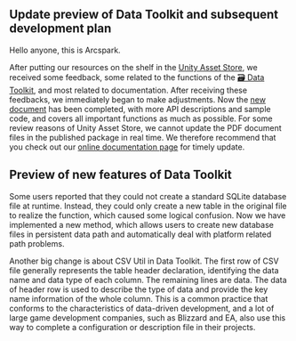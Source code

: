 ## Update preview of Data Toolkit and subsequent development plan

Hello anyone, this is Arcspark.

After putting our resources on the shelf in the [Unity Asset Store](https://assetstore.unity.com/publishers/69610), we received some feedback,
some related to the functions of the [🗃️ Data Toolkit](https://assetstore.unity.com/packages/slug/224909), and most related to documentation.
After receiving these feedbacks, we immediately began to make adjustments. 
Now the [new document](https://github.com/Arcspak/Tutorials/blob/main/Data_Toolkit/Data_Toolkit_Quick_Tutorial.pdf) has been completed,
with more API descriptions and sample code, and covers all important functions as much as possible.
For some review reasons of Unity Asset Store, we cannot update the PDF document files in the published package in real time.
We therefore recommend that you check out our [online documentation page](https://github.com/Arcspak/Tutorials) for timely update.
 

## Preview of new features of Data Toolkit
Some users reported that they could not create a standard SQLite database file at runtime.
Instead, they could only create a new table in the original file to realize the function, which caused some logical confusion.
Now we have implemented a new method, which allows users to create new database files in persistent data path and automatically deal with platform related path problems.

Another big change is about CSV Util in Data Toolkit.
The first row of CSV file generally represents the table header declaration, identifying the data name and data type of each column. The remaining lines are data.
The data of header row is used to describe the type of data and provide the key name information of the whole column.
This is a common practice that conforms to the characteristics of data-driven development, and a lot of large game development companies, such as Blizzard and EA, also use this way to complete a configuration or description file in their projects.

